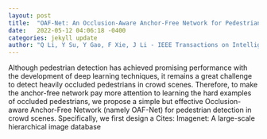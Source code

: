 ```yaml
---
layout: post
title:  "OAF-Net: An Occlusion-Aware Anchor-Free Network for Pedestrian Detection in a Crowd"
date:   2022-05-12 04:06:18 -0400
categories: jekyll update
author: "Q Li, Y Su, Y Gao, F Xie, J Li - IEEE Transactions on Intelligent Transportation , 2022"
---
```

Although pedestrian detection has achieved promising performance with the development of deep learning techniques, it remains a great challenge to detect heavily occluded pedestrians in crowd scenes. Therefore, to make the anchor-free network pay more attention to learning the hard examples of occluded pedestrians, we propose a simple but effective Occlusion-aware Anchor-Free Network (namely OAF-Net) for pedestrian detection in crowd scenes. Specifically, we first design a Cites: Imagenet: A large-scale hierarchical image database